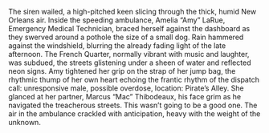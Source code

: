 The siren wailed, a high-pitched keen slicing through the thick, humid New Orleans air.  Inside the speeding ambulance, Amelia “Amy” LaRue, Emergency Medical Technician, braced herself against the dashboard as they swerved around a pothole the size of a small dog.  Rain hammered against the windshield, blurring the already fading light of the late afternoon. The French Quarter, normally vibrant with music and laughter, was subdued, the streets glistening under a sheen of water and reflected neon signs.  Amy tightened her grip on the strap of her jump bag, the rhythmic thump of her own heart echoing the frantic rhythm of the dispatch call:  unresponsive male, possible overdose, location: Pirate’s Alley.  She glanced at her partner, Marcus “Mac” Thibodeaux, his face grim as he navigated the treacherous streets.  This wasn’t going to be a good one. The air in the ambulance crackled with anticipation, heavy with the weight of the unknown.
